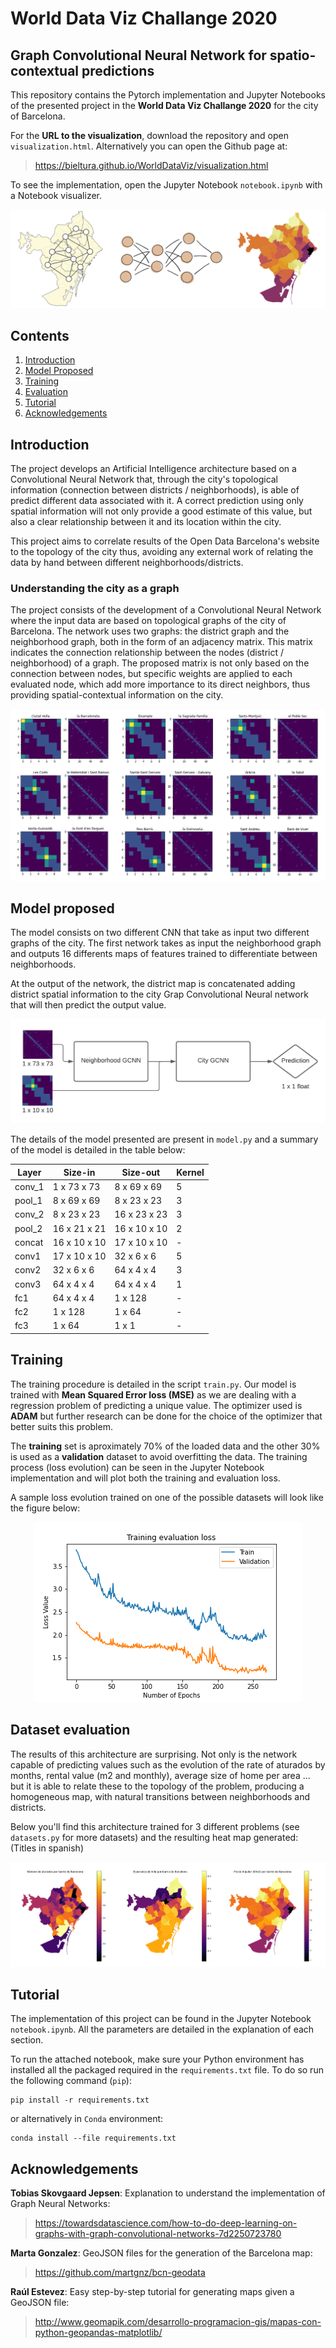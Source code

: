 # World Data Viz Challange 2020

## Graph Convolutional Neural Network for spatio-contextual predictions

This repository contains the Pytorch implementation and Jupyter Notebooks of the presented project in the __World Data Viz Challange 2020__ for the city of Barcelona.

For the __URL to the visualization__, download the repository and open `visualization.html`. Alternatively you can open the Github page at:
> <https://bieltura.github.io/WorldDataViz/visualization.html>

To see the implementation, open the Jupyter Notebook `notebook.ipynb` with a Notebook visualizer.

<p align="center">
    <img src="img/header.png" />
</p>

## Contents
1. [Introduction](#introduction)
0. [Model Proposed](#problems-with-prior-work)
0. [Training](#training)
0. [Evaluation](#evaluation)
0. [Tutorial](#tutorial)
0. [Acknowledgements](#acknowledgements)

## Introduction
The project develops an Artificial Intelligence architecture based on a Convolutional Neural Network that, through the city's topological information (connection between districts / neighborhoods), is able of predict different data associated with it. A correct prediction using only spatial information will not only provide a good estimate of this value, but also a clear relationship between it and its location within the city.

This project aims to correlate results of the Open Data Barcelona's website to the topology of the city thus, avoiding any external work of relating the data by hand between different neighborhoods/districts.


### Understanding the city as a graph
The project consists of the development of a Convolutional Neural Network where the input data are based on topological graphs of the city of Barcelona. The network uses two graphs: the district graph and the neighborhood graph, both in the form of an adjacency matrix. This matrix indicates the connection relationship between the nodes (district / neighborhood) of a graph. The proposed matrix is ​​not only based on the connection between nodes, but specific weights are applied to each evaluated node, which add more importance to its direct neighbors, thus providing spatial-contextual information on the city.
<p align="center">
    <img src="img/graphs.png" />
</p>


## Model proposed
The model consists on two different CNN that take as input two different graphs of the city. The first network takes as input the neighborhood graph and outputs 16 differents maps of features trained to differentiate between neighborhoods.

At the output of the network, the district map is concatenated adding district spatial information to the city Grap Convolutional Neural network that will then predict the output value.
<p align="center">
    <img src="img/GCNN.png" />
</p>

The details of the model presented are present in `model.py` and a summary of the model is detailed in the table below:


| Layer  | Size-in      | Size-out      | Kernel |
|--------|--------------|---------------|--------|
| conv_1 | 1 x 73 x 73  | 8 x 69 x 69   | 5      |
| pool_1 | 8 x 69 x 69  | 8 x 23 x 23   | 3      |
| conv_2 | 8 x 23 x 23  | 16 x 23 x 23  | 3      |
| pool_2 | 16 x 21 x 21 | 16 x 10 x 10  | 2      |
| concat | 16 x 10 x 10 | 17 x 10 x 10  | -      |
| conv1  | 17 x 10 x 10 | 32 x 6 x 6    | 5      |
| conv2  | 32 x 6 x 6   | 64 x 4 x 4    | 3      |
| conv3  | 64 x 4 x 4   | 64 x 4 x 4    | 1      |
| fc1    | 64 x 4 x 4   | 1 x 128       | -      |
| fc2    | 1 x 128      | 1 x 64        | -      |
| fc3    | 1 x 64       | 1 x 1         | -      |


## Training
The training procedure is detailed in the script `train.py`. Our model is trained with __Mean Squared Error loss (MSE)__ as we are dealing with a regression problem of predicting a unique value. The optimizer used is __ADAM__ but further research can be done for the choice of the optimizer that better suits this problem.

The __training__ set is aproximately 70% of the loaded data and the other 30% is used as a __validation__ dataset to avoid overfitting the data. The training process (loss evolution) can be seen in the Jupyter Notebook implementation and will plot both the training and evaluation loss.

A sample loss evolution trained on one of the possible datasets will look like the figure below:

<p align="center">
    <img src="img/loss.png" />
</p>


## Dataset evaluation
The results of this architecture are surprising. Not only is the network capable of predicting values ​​such as the evolution of the rate of aturados by months, rental value (m2 and monthly), average size of home per area ... but it is able to relate these to the topology of the problem, producing a homogeneous map, with natural transitions between neighborhoods and districts.

Below you'll find this architecture trained for 3 different problems (see `datasets.py` for more datasets) and the resulting heat map generated: (Titles in spanish)

<p align="center">
    <img src="img/output.png" />
</p>

## Tutorial
The implementation of this project can be found in the Jupyter Notebook `notebook.ipynb`. All the parameters are detailed in the explanation of each section.

To run the attached notebook, make sure your Python environment has installed all the packaged required in the `requirements.txt` file. To do so run the following command (`pip`):

```shell
pip install -r requirements.txt
```

or alternatively in `Conda` environment:

```shell
conda install --file requirements.txt
```

## Acknowledgements

__Tobias Skovgaard Jepsen__: Explanation to understand the implementation of Graph Neural Networks:
> https://towardsdatascience.com/how-to-do-deep-learning-on-graphs-with-graph-convolutional-networks-7d2250723780

__Marta Gonzalez__: GeoJSON files for the generation of the Barcelona map:
> https://github.com/martgnz/bcn-geodata

__Raúl Estevez__: Easy step-by-step tutorial for generating maps given a GeoJSON file:
> http://www.geomapik.com/desarrollo-programacion-gis/mapas-con-python-geopandas-matplotlib/

